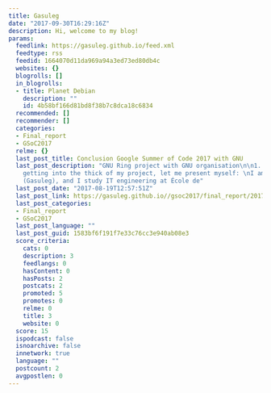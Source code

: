 ```yaml
---
title: Gasuleg
date: "2017-09-30T16:29:16Z"
description: Hi, welcome to my blog!
params:
  feedlink: https://gasuleg.github.io/feed.xml
  feedtype: rss
  feedid: 1664070d11da969a94a3ed73ed80db4c
  websites: {}
  blogrolls: []
  in_blogrolls:
  - title: Planet Debian
    description: ""
    id: 4b58bf166d81bd8f38b7c8dca18c6834
  recommended: []
  recommender: []
  categories:
  - Final_report
  - GSoC2017
  relme: {}
  last_post_title: Conclusion Google Summer of Code 2017 with GNU
  last_post_description: "GNU Ring project with GNU organisation\n\n1. Me\n\nBefore
    getting into the thick of my project, let me present myself: \nI am Olivier Grégoire
    (Gasuleg), and I study IT engineering at École de"
  last_post_date: "2017-08-19T12:57:51Z"
  last_post_link: https://gasuleg.github.io//gsoc2017/final_report/2017/08/19/Final-Evaluation.html
  last_post_categories:
  - Final_report
  - GSoC2017
  last_post_language: ""
  last_post_guid: 1583bf6f191f7e33c76cc3e940ab08e3
  score_criteria:
    cats: 0
    description: 3
    feedlangs: 0
    hasContent: 0
    hasPosts: 2
    postcats: 2
    promoted: 5
    promotes: 0
    relme: 0
    title: 3
    website: 0
  score: 15
  ispodcast: false
  isnoarchive: false
  innetwork: true
  language: ""
  postcount: 2
  avgpostlen: 0
---
```

